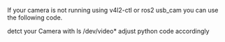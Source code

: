 If your camera is not running using v4l2-ctl or ros2 usb_cam you can use the following code.

detct your Camera with 
ls /dev/video*
adjust python code accordingly
